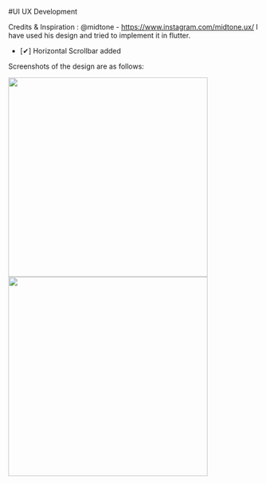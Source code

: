 #UI UX Development

Credits & Inspiration : 
@midtone - https://www.instagram.com/midtone.ux/
I have used his design and tried to implement it in flutter. 


- [✔] Horizontal Scrollbar added

Screenshots of the design are as follows:
<div>
  
<img src="https://user-images.githubusercontent.com/63516467/209706234-51257bba-5233-4e43-9a44-5e179680aeef.png" height="400"/>
  
<img src="https://user-images.githubusercontent.com/63516467/209707012-45310a22-c05a-4810-83d0-90a99adee4bb.png" height="400"/>

  </div>
